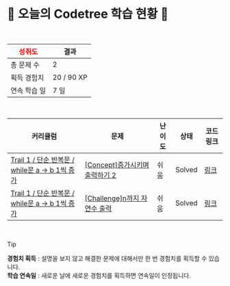 # 🌲 오늘의 Codetree 학습 현황 🌲

<br />

| <span style="color:red;display:block;text-align:center;"> **성취도**</span> | 결과 |
|---|---|
| 총 문제 수 | 2 |
| 획득 경험치 | 20 / 90 XP |
| 연속 학습 일 | 7 일 |

<br />

|커리큘럼|문제|난이도|상태|코드 링크|
|---|---|---|---|---|
|[Trail 1 / 단순 반복문 / while문 a → b 1씩 증가](https://www.codetree.ai/trail-info/novice-low/)|[[Concept]증가시키며 출력하기 2](https://www.codetree.ai/trails/complete/curated-cards/intro-increase-and-print-2/)|쉬움|Solved|[링크](https://github.com/marchbom/Algorithm/blob/main/250830/%EC%A6%9D%EA%B0%80%EC%8B%9C%ED%82%A4%EB%A9%B0%20%EC%B6%9C%EB%A0%A5%ED%95%98%EA%B8%B0%202/increase-and-print-2.js)|
|[Trail 1 / 단순 반복문 / while문 a → b 1씩 증가](https://www.codetree.ai/trail-info/novice-low/)|[[Challenge]n까지 자연수 출력](https://www.codetree.ai/trails/complete/curated-cards/challenge-print-1-to-n/)|쉬움|Solved|[링크](https://github.com/marchbom/Algorithm/blob/main/250830/N%EA%B9%8C%EC%A7%80%20%EC%9E%90%EC%97%B0%EC%88%98%20%EC%B6%9C%EB%A0%A5/print-1-to-n.js)|


<br />

> [!TIP]
> **경험치 획득** : 설명을 보지 않고 해결한 문제에 대해서만 한 번 경험치를 획득할 수 있습니다.  
> **학습 연속일** : 새로운 날에 새로운 경험치를 획득하면 연속일이 인정됩니다.

